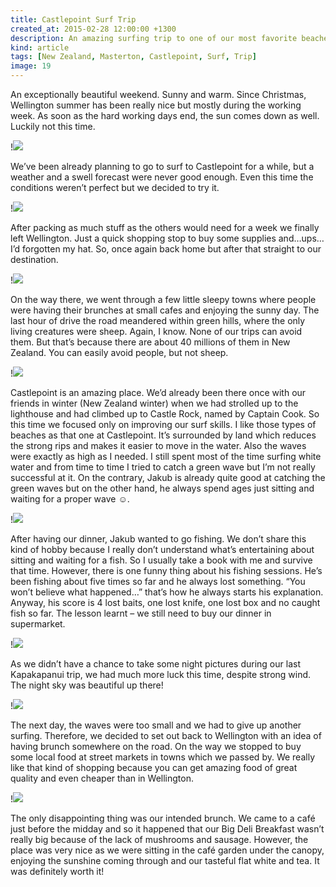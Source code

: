 ```yaml
---
title: Castlepoint Surf Trip
created_at: 2015-02-28 12:00:00 +1300
description: An amazing surfing trip to one of our most favorite beaches on the North Island.
kind: article
tags: [New Zealand, Masterton, Castlepoint, Surf, Trip]
image: 19
---
```


An exceptionally beautiful weekend. Sunny and warm. Since Christmas, Wellington summer has been really nice but mostly during the working week. As soon as the hard working days end, the sun comes down as well. Luckily not this time.

!![](1)

We’ve been already planning to go to surf to Castlepoint for a while, but a weather and a swell forecast were never good enough. Even this time the conditions weren’t perfect but we decided to try it.

!![](16)

After packing as much stuff as the others would need for a week we finally left Wellington. Just a quick shopping stop to buy some supplies and…ups…I’d forgotten my hat. So, once again back home but after that straight to our destination.

!![](13)

On the way there, we went through a few little sleepy towns where people were having their brunches at small cafes and enjoying the sunny day. The last hour of drive the road meandered within green hills, where the only living creatures were sheep. Again, I know. None of our trips can avoid them. But that’s because there are about 40 millions of them in New Zealand. You can easily avoid people, but not sheep.

!![](15)

Castlepoint is an amazing place. We’d already been there once with our friends in winter (New Zealand winter) when we had strolled up to the lighthouse and had climbed up to Castle Rock, named by Captain Cook. So this time we focused only on improving our surf skills. I like those types of beaches as that one at Castlepoint. It’s surrounded by land which reduces the strong rips and makes it easier to move in the water. Also the waves were exactly as high as I needed. I still spent most of the time surfing white water and from time to time I tried to catch a green wave but I’m not really successful at it. On the contrary, Jakub is already quite good at catching the green waves but on the other hand, he always spend ages just sitting and waiting for a proper wave ☺.

!![](6)

After having our dinner, Jakub wanted to go fishing. We don’t share this kind of hobby because I really don’t understand what’s entertaining about sitting and waiting for a fish. So I usually take a book with me and survive that time. However, there is one funny thing about his fishing sessions. He’s been fishing about five times so far and he always lost something.  “You won’t believe what happened…” that’s how he always starts his explanation. Anyway, his score is 4 lost baits, one lost knife, one lost box and no caught fish so far. The lesson learnt – we still need to buy our dinner in supermarket.

!![](20)

As we didn’t have a chance to take some night pictures during our last Kapakapanui trip, we had much more luck this time, despite strong wind. The night sky was beautiful up there!

!![](23)

The next day, the waves were too small and we had to give up another surfing. Therefore, we decided to set out back to Wellington with an idea of having brunch somewhere on the road. On the way we stopped to buy some local food at street markets in towns which we passed by. We really like that kind of shopping because you can get amazing food of great quality and even cheaper than in Wellington.

!![](25)

The only disappointing thing was our intended brunch. We came to a café just before the midday and so it happened that our Big Deli Breakfast wasn’t really big because of the lack of mushrooms and sausage. However, the place was very nice as we were sitting in the café garden under the canopy, enjoying the sunshine coming through and our tasteful flat white and tea. It was definitely worth it!
